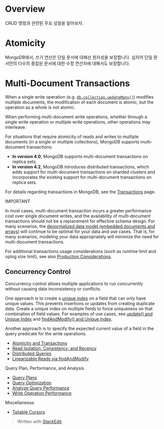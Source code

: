# Overview

CRUD 명령과 관련된 주요 성질을 알아보자. 

# Atomicity

MongoDB에서, 쓰기 연산은 단일 문서에 대해선 원자성을 보장합니다. 심지어 단일 문서안의 다수의 중첩된 문서에 대한 수정 연산자에 대해서도 보장합니다.  

# Multi-Document Transactions

When a single write operation (e.g.  [`db.collection.updateMany()`](https://docs.mongodb.com/manual/reference/method/db.collection.updateMany/#db.collection.updateMany "db.collection.updateMany()")) modifies multiple documents, the modification of each document is atomic, but the operation as a whole is not atomic.

When performing multi-document write operations, whether through a single write operation or multiple write operations, other operations may interleave.

For situations that require atomicity of reads and writes to multiple documents (in a single or multiple collections), MongoDB supports multi-document transactions:

-   **In version 4.0**, MongoDB supports multi-document transactions on replica sets.
-   **In version 4.2**, MongoDB introduces distributed transactions, which adds support for multi-document transactions on sharded clusters and incorporates the existing support for multi-document transactions on replica sets.

For details regarding transactions in MongoDB, see the  [Transactions](https://docs.mongodb.com/manual/core/transactions/)  page.

IMPORTANT

In most cases, multi-document transaction incurs a greater performance cost over single document writes, and the availability of multi-document transactions should not be a replacement for effective schema design. For many scenarios, the  [denormalized data model (embedded documents and arrays)](https://docs.mongodb.com/manual/core/data-model-design/#data-modeling-embedding)  will continue to be optimal for your data and use cases. That is, for many scenarios, modeling your data appropriately will minimize the need for multi-document transactions.

For additional transactions usage considerations (such as runtime limit and oplog size limit), see also  [Production Considerations](https://docs.mongodb.com/manual/core/transactions-production-consideration/).

## Concurrency Control

Concurrency control allows multiple applications to run concurrently without causing data inconsistency or conflicts.

One approach is to create a  [unique index](https://docs.mongodb.com/manual/core/index-unique/#index-type-unique)  on a field that can only have unique values. This prevents insertions or updates from creating duplicate data. Create a unique index on multiple fields to force uniqueness on that combination of field values. For examples of use cases, see  [update() and Unique Index](https://docs.mongodb.com/manual/reference/method/db.collection.update/#update-with-unique-indexes)  and  [findAndModify() and Unique Index](https://docs.mongodb.com/manual/reference/method/db.collection.findAndModify/#upsert-and-unique-index).

Another approach is to specify the expected current value of a field in the query predicate for the write operations.



-   [Atomicity and Transactions](https://docs.mongodb.com/manual/core/write-operations-atomicity/)
-   [Read Isolation, Consistency, and Recency](https://docs.mongodb.com/manual/core/read-isolation-consistency-recency/)
-   [Distributed Queries](https://docs.mongodb.com/manual/core/distributed-queries/)
-   [Linearizable Reads via findAndModify](https://docs.mongodb.com/manual/tutorial/perform-findAndModify-linearizable-reads/)

Query Plan, Performance, and Analysis

-   [Query Plans](https://docs.mongodb.com/manual/core/query-plans/)
-   [Query Optimization](https://docs.mongodb.com/manual/core/query-optimization/)
-   [Analyze Query Performance](https://docs.mongodb.com/manual/tutorial/analyze-query-plan/)
-   [Write Operation Performance](https://docs.mongodb.com/manual/core/write-performance/)

Miscellaneous

-   [Tailable Cursors](https://docs.mongodb.com/manual/core/tailable-cursors/)



> Written with [StackEdit](https://stackedit.io/).
<!--stackedit_data:
eyJoaXN0b3J5IjpbLTE2NzcwNzc3OTksLTE3MDU4NDg3MTddfQ
==
-->